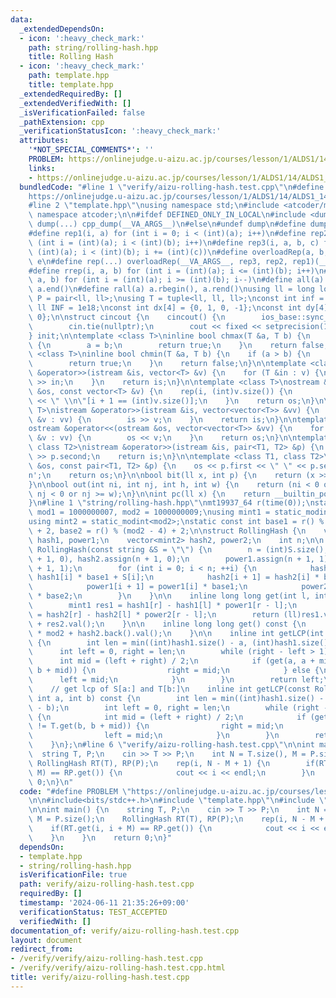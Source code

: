 ```yaml
---
data:
  _extendedDependsOn:
  - icon: ':heavy_check_mark:'
    path: string/rolling-hash.hpp
    title: Rolling Hash
  - icon: ':heavy_check_mark:'
    path: template.hpp
    title: template.hpp
  _extendedRequiredBy: []
  _extendedVerifiedWith: []
  _isVerificationFailed: false
  _pathExtension: cpp
  _verificationStatusIcon: ':heavy_check_mark:'
  attributes:
    '*NOT_SPECIAL_COMMENTS*': ''
    PROBLEM: https://onlinejudge.u-aizu.ac.jp/courses/lesson/1/ALDS1/14/ALDS1_14_B
    links:
    - https://onlinejudge.u-aizu.ac.jp/courses/lesson/1/ALDS1/14/ALDS1_14_B
  bundledCode: "#line 1 \"verify/aizu-rolling-hash.test.cpp\"\n#define PROBLEM \"\
    https://onlinejudge.u-aizu.ac.jp/courses/lesson/1/ALDS1/14/ALDS1_14_B\"\n\n#include<bits/stdc++.h>\n\
    #line 2 \"template.hpp\"\nusing namespace std;\n#include <atcoder/modint>\nusing\
    \ namespace atcoder;\n\n#ifdef DEFINED_ONLY_IN_LOCAL\n#include <dump.hpp>\n#define\
    \ dump(...) cpp_dump(__VA_ARGS__)\n#else\n#undef dump\n#define dump(...)\n#endif\n\
    #define rep1(i, a) for (int i = 0; i < (int)(a); i++)\n#define rep2(i, a, b) for\
    \ (int i = (int)(a); i < (int)(b); i++)\n#define rep3(i, a, b, c) for (int i =\
    \ (int)(a); i < (int)(b); i += (int)(c))\n#define overloadRep(a, b, c, d, e, ...)\
    \ e\n#define rep(...) overloadRep(__VA_ARGS__, rep3, rep2, rep1)(__VA_ARGS__)\n\
    #define rrep(i, a, b) for (int i = (int)(a); i <= (int)(b); i++)\n#define drep(i,\
    \ a, b) for (int i = (int)(a); i >= (int)(b); i--)\n#define all(a) a.begin(),\
    \ a.end()\n#define rall(a) a.rbegin(), a.rend()\nusing ll = long long;\nusing\
    \ P = pair<ll, ll>;\nusing T = tuple<ll, ll, ll>;\nconst int inf = 1e9;\nconst\
    \ ll INF = 1e18;\nconst int dx[4] = {0, 1, 0, -1};\nconst int dy[4] = {1, 0, -1,\
    \ 0};\n\nstruct cincout {\n    cincout() {\n        ios_base::sync_with_stdio(false);\n\
    \        cin.tie(nullptr);\n        cout << fixed << setprecision(15);\n    }\n\
    } init;\n\ntemplate <class T>\ninline bool chmax(T &a, T b) {\n    if (a < b)\
    \ {\n        a = b;\n        return true;\n    }\n    return false;\n}\n\ntemplate\
    \ <class T>\ninline bool chmin(T &a, T b) {\n    if (a > b) {\n        a = b;\n\
    \        return true;\n    }\n    return false;\n}\n\ntemplate <class T>\nistream\
    \ &operator>>(istream &is, vector<T> &v) {\n    for (T &in : v) {\n        is\
    \ >> in;\n    }\n    return is;\n}\n\ntemplate <class T>\nostream &operator<<(ostream\
    \ &os, const vector<T> &v) {\n    rep(i, (int)v.size()) {\n        os << v[i]\
    \ << \" \\n\"[i + 1 == (int)v.size()];\n    }\n    return os;\n}\n\ntemplate <class\
    \ T>\nistream &operator>>(istream &is, vector<vector<T>> &vv) {\n    for (vector<T>\
    \ &v : vv) {\n        is >> v;\n    }\n    return is;\n}\n\ntemplate <class T>\n\
    ostream &operator<<(ostream &os, vector<vector<T>> &vv) {\n    for (vector<T>\
    \ &v : vv) {\n        os << v;\n    }\n    return os;\n}\n\ntemplate <class T1,\
    \ class T2>\nistream &operator>>(istream &is, pair<T1, T2> &p) {\n    is >> p.first\
    \ >> p.second;\n    return is;\n}\n\ntemplate <class T1, class T2>\nostream &operator<<(ostream\
    \ &os, const pair<T1, T2> &p) {\n    os << p.first << \" \" << p.second << '\\\
    n';\n    return os;\n}\n\nbool bit(ll x, int p) {\n    return (x >> p) & 1;\n\
    }\n\nbool out(int ni, int nj, int h, int w) {\n    return (ni < 0 or ni >= h or\
    \ nj < 0 or nj >= w);\n}\n\nint pc(ll x) {\n    return __builtin_popcountll(x);\n\
    }\n#line 1 \"string/rolling-hash.hpp\"\nmt19937_64 r(time(0));\nstatic const int\
    \ mod1 = 1000000007, mod2 = 1000000009;\nusing mint1 = static_modint<mod1>;\n\
    using mint2 = static_modint<mod2>;\nstatic const int base1 = r() % (mod1 - 4)\
    \ + 2, base2 = r() % (mod2 - 4) + 2;\n\nstruct RollingHash {\n    vector<mint1>\
    \ hash1, power1;\n    vector<mint2> hash2, power2;\n    int n;\n\n    explicit\
    \ RollingHash(const string &S = \"\") {\n        n = (int)S.size();\n        hash1.assign(n\
    \ + 1, 0), hash2.assign(n + 1, 0);\n        power1.assign(n + 1, 1), power2.assign(n\
    \ + 1, 1);\n        for (int i = 0; i < n; ++i) {\n            hash1[i + 1] =\
    \ hash1[i] * base1 + S[i];\n            hash2[i + 1] = hash2[i] * base2 + S[i];\n\
    \            power1[i + 1] = power1[i] * base1;\n            power2[i + 1] = power2[i]\
    \ * base2;\n        }\n    }\n\n    inline long long get(int l, int r) const {\n\
    \        mint1 res1 = hash1[r] - hash1[l] * power1[r - l];\n        mint2 res2\
    \ = hash2[r] - hash2[l] * power2[r - l];\n        return (ll)res1.val() * mod2\
    \ + res2.val();\n    }\n\n    inline long long get() const {\n        return (ll)hash1.back().val()\
    \ * mod2 + hash2.back().val();\n    }\n\n    inline int getLCP(int a, int b) const\
    \ {\n        int len = min((int)hash1.size() - a, (int)hash1.size() - b);\n  \
    \      int left = 0, right = len;\n        while (right - left > 1) {\n      \
    \      int mid = (left + right) / 2;\n            if (get(a, a + mid) != get(b,\
    \ b + mid)) {\n                right = mid;\n            } else {\n          \
    \      left = mid;\n            }\n        }\n        return left;\n    }\n\n\
    \    // get lcp of S[a:] and T[b:]\n    inline int getLCP(const RollingHash &T,\
    \ int a, int b) const {\n        int len = min((int)hash1.size() - a, (int)hash1.size()\
    \ - b);\n        int left = 0, right = len;\n        while (right - left > 1)\
    \ {\n            int mid = (left + right) / 2;\n            if (get(a, a + mid)\
    \ != T.get(b, b + mid)) {\n                right = mid;\n            } else {\n\
    \                left = mid;\n            }\n        }\n        return left;\n\
    \    }\n};\n#line 6 \"verify/aizu-rolling-hash.test.cpp\"\n\nint main() {\n  \
    \  string T, P;\n    cin >> T >> P;\n    int N = T.size(), M = P.size();\n   \
    \ RollingHash RT(T), RP(P);\n    rep(i, N - M + 1) {\n        if(RT.get(i, i +\
    \ M) == RP.get()) {\n            cout << i << endl;\n        }\n    }\n    return\
    \ 0;\n}\n"
  code: "#define PROBLEM \"https://onlinejudge.u-aizu.ac.jp/courses/lesson/1/ALDS1/14/ALDS1_14_B\"\
    \n\n#include<bits/stdc++.h>\n#include \"template.hpp\"\n#include \"string/rolling-hash.hpp\"\
    \n\nint main() {\n    string T, P;\n    cin >> T >> P;\n    int N = T.size(),\
    \ M = P.size();\n    RollingHash RT(T), RP(P);\n    rep(i, N - M + 1) {\n    \
    \    if(RT.get(i, i + M) == RP.get()) {\n            cout << i << endl;\n    \
    \    }\n    }\n    return 0;\n}"
  dependsOn:
  - template.hpp
  - string/rolling-hash.hpp
  isVerificationFile: true
  path: verify/aizu-rolling-hash.test.cpp
  requiredBy: []
  timestamp: '2024-06-11 21:35:26+09:00'
  verificationStatus: TEST_ACCEPTED
  verifiedWith: []
documentation_of: verify/aizu-rolling-hash.test.cpp
layout: document
redirect_from:
- /verify/verify/aizu-rolling-hash.test.cpp
- /verify/verify/aizu-rolling-hash.test.cpp.html
title: verify/aizu-rolling-hash.test.cpp
---
```


